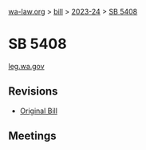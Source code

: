 [wa-law.org](/) > [bill](/bill/) > [2023-24](/bill/2023-24/) > [SB 5408](/bill/2023-24/sb/5408/)

# SB 5408
[leg.wa.gov](https://app.leg.wa.gov/billsummary?BillNumber=5408&Year=2023&Initiative=false)

## Revisions
* [Original Bill](1/)

## Meetings